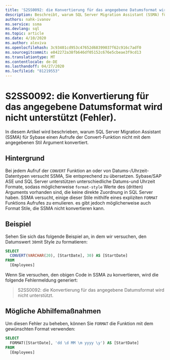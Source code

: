 ```yaml
---
title: 'S2SS0092: die Konvertierung für das angegebene Datumsformat wird nicht unterstützt (Fehler).'
description: Beschreibt, warum SQL Server Migration Assistant (SSMA) für Sybase einen-Befehl nicht in eine Convert-Funktion mit dem angegebenen Stil Argument konvertiert.
authors: nahk-ivanov
ms.service: ssma
ms.devlang: sql
ms.topic: article
ms.date: 4/10/2020
ms.author: alexiva
ms.openlocfilehash: 3c93401cd953c47652d68399037f62c916c7adf0
ms.sourcegitcommit: e042272a38fb646df05152c676e5cbeae3f9cd13
ms.translationtype: MT
ms.contentlocale: de-DE
ms.lasthandoff: 04/27/2020
ms.locfileid: "81219553"
---
```

# <a name="s2ss0092-the-conversion-for-provided-date-format-is-not-supported-error"></a>S2SS0092: die Konvertierung für das angegebene Datumsformat wird nicht unterstützt (Fehler).

In diesem Artikel wird beschrieben, warum SQL Server Migration Assistant (SSMA) für Sybase einen Aufrufe der Convert-Funktion nicht mit dem angegebenen Stil Argument konvertiert.

## <a name="background"></a>Hintergrund

Bei jedem Aufruf der `CONVERT` Funktion an oder von Datums-/Uhrzeit-Datentypen versucht SSMA, Sie entsprechend zu übersetzen. Sybase/SAP ASE und SQL Server unterstützen unterschiedliche Datums-und Uhrzeit Formate, sodass möglicherweise `format-style` Werte des (dritten) Arguments vorhanden sind, die keine direkte Zuordnung in SQL Server haben. SSMA versucht, einige dieser Stile mithilfe eines expliziten `FORMAT` Funktions Aufrufes zu emulieren. es gibt jedoch möglicherweise auch Format Stile, die SSMA nicht konvertieren kann.

## <a name="example"></a>Beispiel

Sehen Sie sich das folgende Beispiel an, in dem wir versuchen, den Datumswert `30`mit Style zu formatieren:

```sql
SELECT
  CONVERT(VARCHAR(20), [StartDate], 30) AS [StartDate]
FROM
  [Employees]
```

Wenn Sie versuchen, den obigen Code in SSMA zu konvertieren, wird die folgende Fehlermeldung generiert:

> S2SS0092: die Konvertierung für das angegebene Datumsformat wird nicht unterstützt.

## <a name="possible-remedies"></a>Mögliche Abhilfemaßnahmen

Um diesen Fehler zu beheben, können Sie `FORMAT` die Funktion mit dem gewünschten Format verwenden:

```sql
SELECT
  FORMAT([StartDate], 'dd \d MM \m yyyy \y') AS [StartDate]
FROM
  [Employees]
```
